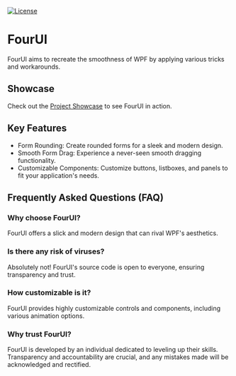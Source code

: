 [![License](https://img.shields.io/badge/license-MIT-blue.svg)](https://opensource.org/licenses/MIT)

# FourUI

FourUI aims to recreate the smoothness of WPF by applying various tricks and workarounds.

## Showcase

Check out the [Project Showcase](https://cdn.discordapp.com/attachments/1092846734817898656/1128026303254233279/2023-07-10_20-12-25.mp4) to see FourUI in action.

## Key Features

- Form Rounding: Create rounded forms for a sleek and modern design.
- Smooth Form Drag: Experience a never-seen smooth dragging functionality.
- Customizable Components: Customize buttons, listboxes, and panels to fit your application's needs.

## Frequently Asked Questions (FAQ)

### **Why choose FourUI?**
FourUI offers a slick and modern design that can rival WPF's aesthetics.
  
### **Is there any risk of viruses?**
Absolutely not! FourUI's source code is open to everyone, ensuring transparency and trust.

### **How customizable is it?**
FourUI provides highly customizable controls and components, including various animation options.

### **Why trust FourUI?**
FourUI is developed by an individual dedicated to leveling up their skills. Transparency and accountability are crucial, and any mistakes made will be acknowledged and rectified.

